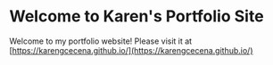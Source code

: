 # Welcome to Karen's Portfolio Site

Welcome to my portfolio website! Please visit it at [https://karengcecena.github.io/](https://karengcecena.github.io/)